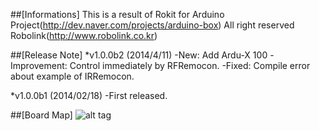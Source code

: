 ##[Informations]
This is a result of Rokit for Arduino Project(http://dev.naver.com/projects/arduino-box)
All right reserved Robolink(http://www.robolink.co.kr)

##[Release Note]
*v1.0.0b2 (2014/4/11)
-New: Add Ardu-X 100
-Improvement: Control immediately by RFRemocon.
-Fixed: Compile error about example of IRRemocon.


*v1.0.0b1 (2014/02/18)
-First released.

##[Board Map]
![alt tag](https://raw.github.com/cheon7886/ArduinoBox/master/boardmap.png)